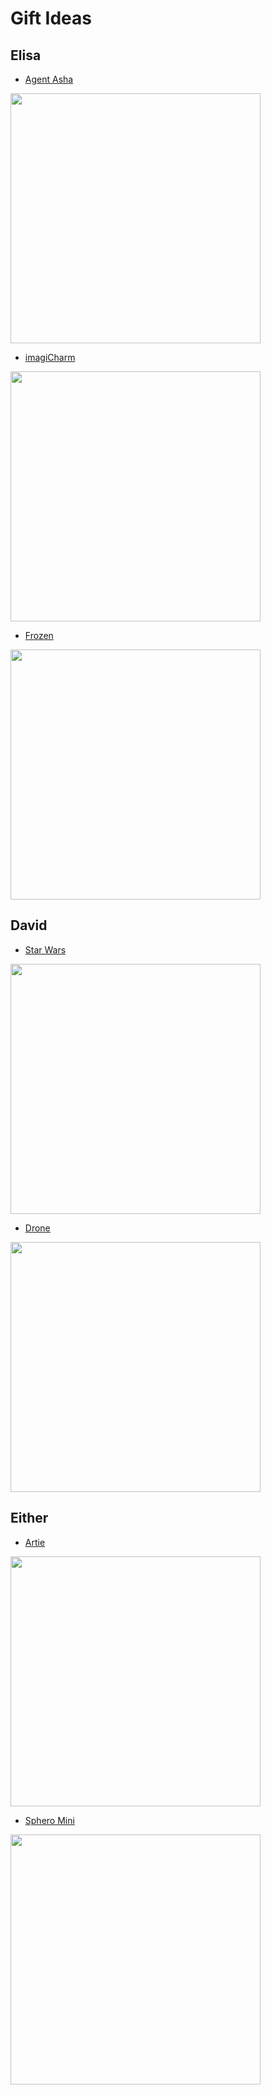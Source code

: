 # Gift Ideas

## Elisa

* [Agent Asha](https://www.agentasha.com/products/the-gift-pack) 
<img src="https://cdn.shopify.com/s/files/1/0399/1112/9254/products/TheSpyPack-01_1_1024x1024@2x.png?v=1618405061" width="400" height="400">

* [imagiCharm](https://imagilabs.com/products/imagicharm)
<img src="https://cdn.shopify.com/s/files/1/0250/5739/4743/products/PremiumimagiCharm_07d72a63-58c7-404d-94d2-8f212f55c94b_1024x1024@2x.png?v=1611244439" width="400" height="400">

* [Frozen](https://www.amazon.com/Kano-Disney-Frozen-Coding-Kit/dp/B07R3G49N8)
<img src="https://m.media-amazon.com/images/I/71EWMP+1yWL._AC_SL1500_.jpg" width="400" height="400">



## David

* [Star Wars](https://www.amazon.com/Kano-Star-Wars-Force-Coding/dp/B07QZ45LJ2)
<img src="https://m.media-amazon.com/images/I/71HD0jLSMDL._AC_SL1500_.jpg" width="400" height="400">

* [Drone](https://www.amazon.com/UFO-Mini-Drones-Kids-Beginners/dp/B07GZTG3HL)
<img src="https://m.media-amazon.com/images/I/81MWufLeOCL._AC_SL1500_.jpg" width="400" height="400">

## Either 

* [Artie](https://codewithartie.com/artie-3000/)
<img src="https://codewithartie.com/artie-3000/img/home-hero-new.jpg" width="400" height="400">

* [Sphero Mini](https://sphero.com/collections/for-home/products/mini-kit)
<img src="https://cdn.shopify.com/s/files/1/0306/6419/6141/products/MAK_MAIN_update_700x.jpg?v=1615484589" width="400" height="400">

